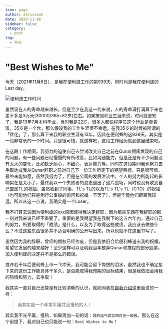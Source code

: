 ```yaml
---
icon: page
author: xkrivzooh
date: 2020-11-06
sidebar: false
category:
  - post
tag:
  - 杂记
---
```


# "Best Wishes to Me"

今天（2021年11月6日），是我在便利蜂工作的第939天，同时也是我在便利蜂的Last day。

![便利蜂工作时间](http://wenchao.ren/img/2020/11/1604643151-19c57c6c4e6b2f2d06e52f5472ea1645-20201106141230.png)

虽然现在人的寿命越来越长，但是至少在我这一代来说，人的寿命满打满算下来也差不多是3万天(30000/365=82岁)左右。如果按照职业生涯来说，时间就更短了，我是13年7月本科毕业，当时我是22岁，很多人都说程序员这个行业是青春饭，35岁是一个坎，那么假设我的工作生涯很不幸运，在我35岁的时候被所谓的「优化」了，那么算下来我的职业生涯有13年。因此在便利蜂的这939天，其实是一段非常长的一个时间。只是很可惜，就这样吧，这段工作经历就到这里结束吧。

在这段工作期间，我努力的迫使自己去尝试改变自己之前在Qunar期间发现的自己的问题，有一些问题已经慢慢的有所改善，比如沟通能力，但是还是有不少问题没有太大的变化，比如缺乏耐心，不细心，表达能力等。同时在这段期间我也努力去争取达成我从Qunar辞职之前对自己下一份工作所定下的期望目标，只是很可惜，最终未能如愿，虽然我努力了，但是在公司的发展洪流中，个人的努力所能起的影响实在是太小了，最终我以一个失败者的姿态退出了这片战场，同时也没有收到自己直属TL的祝福，虽然收到了同事，TL's TL的以及TL's TL's TL（CTO）的祝福（也可能他们只是例行公事般的询问和祝福一下罢了），但是毕竟他们距离我较远，所以从这一点说，我确实是一个Loser。

我不打算去说因为便利蜂的xxx原因使得我决定辞职，因为那些东西在我辞职的那一刻对我来说已经不重要了，重要的是我期望我在我剩下的这五六年内，通过自己的努力，所要取得的「成绩」是什么，以及为了取得这些成绩，我应该去做些什么？不过这些东西很多并不适合明确的公开写出来，所以也就不在这里书写了。

虽然因为我的辞职，曾经的期权已经作废，但是我依旧会给便利蜂送去我的祝福，希望它发展的越来越好！至少这样可以证明我当年放弃Qunar和携程的部分股票，加入便利蜂的决定并不是那么的错误。

或许若干年后便利蜂上市一飞冲天，我可能会留下悔恨的泪水，虽然我也不确定接下来的这份工作能具体干多久，是否能取得我预期的目标结果，但是我依旧会用我的热情和努力，去争取！

我其实一直对自己还算是有比较清晰的认识，就如同我在[自我介绍](https://wenchao.ren/about/)这里面说的一样：

> 我其实是一个非常平庸并且慢热的人！

其实我不光平庸，慢热，如果再加一句的话：`我的运气其实相对也一般般`。那么在这个前提下，我对自己也只能说一句：`Best Wishes to Me`！



